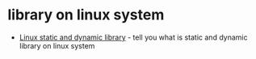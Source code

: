 
# library on linux system
- [Linux static and dynamic library](https://subingwen.cn/linux/library/) - tell you what is static and dynamic library on linux system